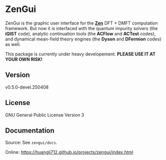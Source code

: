 # ZenGui

ZenGui is the graphic user interface for the [**Zen**](https://github.com/huangli712/Zen) DFT + DMFT computation framework. But now it is interfaced with the quantum impurity solvers (the **iQIST** code), analytic continuation tools (the **ACFlow** and **ACTest** codes), and dynamical mean-field theory engines (the **Dyson** and **DFermion** codes) as well.

This package is currently under heavy developement. **PLEASE USE IT AT YOUR OWN RISK!**

## Version

v0.5.0-devel.250408

## License

GNU General Public License Version 3

## Documentation

Source: See `zengui/docs`.

Online: https://huangli712.github.io/projects/zengui/index.html
